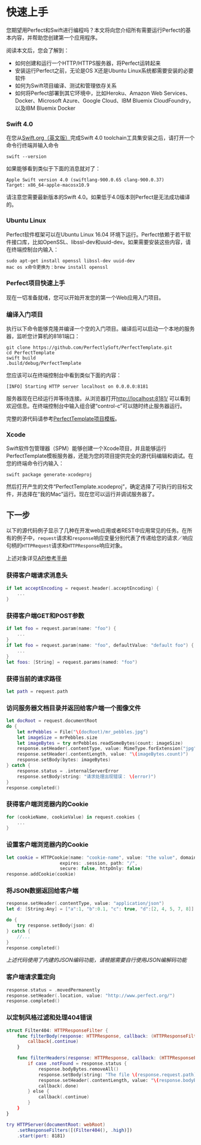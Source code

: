 # 快速上手

您期望用Perfect和Swift进行编程吗？本文将向您介绍所有需要运行Perfect的基本内容，并帮助您创建第一个应用程序。

阅读本文后，您会了解到：

- 如何创建和运行一个HTTP/HTTPS服务器，将Perfect运转起来
- 安装运行Perfect之前，无论是OS X还是Ubuntu Linux系统都需要安装的必要软件
- 如何为Swift项目编译、测试和管理依存关系
- 如何将Perfect部署到其它环境中，比如Heroku、Amazon Web Services、Docker、Microsoft Azure、Google Cloud、IBM Bluemix CloudFoundry，以及IBM Bluemix Docker

### Swift 4.0

在您从[Swift.org（英文版）](https://swift.org/getting-started/)完成Swift 4.0 toolchain工具集安装之后，请打开一个命令行终端并输入命令
```
swift --version
```

如果能够看到类似于下面的消息就对了：

```
Apple Swift version 4.0 (swiftlang-900.0.65 clang-900.0.37)
Target: x86_64-apple-macosx10.9
```
请注意您需要最新版本的Swift 4.0。如果低于4.0版本则Perfect是无法成功编译的。

### Ubuntu Linux
Perfect软件框架可以在Ubuntu Linux 16.04 环境下运行。Perfect依赖于若干软件接口库，比如OpenSSL、libssl-dev和uuid-dev。如果需要安装这些内容，请在终端控制台内输入：

```
sudo apt-get install openssl libssl-dev uuid-dev
mac os x命令更换为：brew install openssl
```

### Perfect项目快速上手

现在一切准备就绪，您可以开始开发您的第一个Web应用入门项目。

### 编译入门项目

执行以下命令能够克隆并编译一个空的入门项目。编译后可以启动一个本地的服务器，监听您计算机的8181端口：

```
git clone https://github.com/PerfectlySoft/PerfectTemplate.git
cd PerfectTemplate
swift build
.build/debug/PerfectTemplate
```

您应该可以在终端控制台中看到类似下面的内容：

```
[INFO] Starting HTTP server localhost on 0.0.0.0:8181
```

服务器现在已经运行并等待连接。从浏览器打开[http://localhost:8181/](http://127.0.0.1:8181/) 可以看到欢迎信息。在终端控制台中输入组合键“control-c”可以随时终止服务器运行。

完整的源代码请参考[PerfectTemplate项目模板](https://github.com/PerfectlySoft/PerfectTemplate)。

### Xcode

Swift软件包管理器（SPM）能够创建一个Xcode项目，并且能够运行PerfectTemplate模板服务器，还能为您的项目提供完全的源代码编辑和调试。在您的终端命令行内输入：

```
swift package generate-xcodeproj
```

然后打开产生的文件“PerfectTemplate.xcodeproj”，确定选择了可执行的目标文件，并选择在“我的Mac”运行。现在您可以运行并调试服务器了。

## 下一步

以下的源代码例子显示了几种在开发web应用或者REST中应用常见的任务。在所有的例子中，```request```请求和```response```响应变量分别代表了传递给您的请求／响应句柄的```HTTPRequest```请求和```HTTPResponse```响应对象。

上述对象详见[API参考手册](https://perfect.org/docs/api.html)

### 获得客户端请求消息头

``` swift
if let acceptEncoding = request.header(.acceptEncoding) {
	...
}
```

### 获得客户端GET和POST参数

``` swift
if let foo = request.param(name: "foo") {
	...
}
if let foo = request.param(name: "foo", defaultValue: "default foo") {
	...
}
let foos: [String] = request.params(named: "foo")
```

### 获得当前的请求路径

``` swift
let path = request.path
```

### 访问服务器文档目录并返回给客户端一个图像文件

``` swift
let docRoot = request.documentRoot
do {
    let mrPebbles = File("\(docRoot)/mr_pebbles.jpg")
    let imageSize = mrPebbles.size
    let imageBytes = try mrPebbles.readSomeBytes(count: imageSize)
    response.setHeader(.contentType, value: MimeType.forExtension("jpg"))
    response.setHeader(.contentLength, value: "\(imageBytes.count)")
    response.setBody(bytes: imageBytes)
} catch {
    response.status = .internalServerError
    response.setBody(string: "请求处理出现错误： \(error)")
}
response.completed()
```

### 获得客户端浏览器内的Cookie

``` swift
for (cookieName, cookieValue) in request.cookies {
	...
}
```

### 设置客户端浏览器内的Cookie

``` swift
let cookie = HTTPCookie(name: "cookie-name", value: "the value", domain: nil,
                    expires: .session, path: "/",
                    secure: false, httpOnly: false)
response.addCookie(cookie)
```

### 将JSON数据返回给客户端

``` swift
response.setHeader(.contentType, value: "application/json")
let d: [String:Any] = ["a":1, "b":0.1, "c": true, "d":[2, 4, 5, 7, 8]]

do {
    try response.setBody(json: d)
} catch {
    //...
}
response.completed()
```
*上述代码使用了内建的JSON编码功能，请根据需要自行使用JSON编解码功能*

### 客户端请求重定向

``` swift
response.status = .movedPermanently
response.setHeader(.location, value: "http://www.perfect.org/")
response.completed()
```

### 以定制风格过滤和处理404错误

``` swift
struct Filter404: HTTPResponseFilter {
	func filterBody(response: HTTPResponse, callback: (HTTPResponseFilterResult) -> ()) {
		callback(.continue)
	}

	func filterHeaders(response: HTTPResponse, callback: (HTTPResponseFilterResult) -> ()) {
		if case .notFound = response.status {
			response.bodyBytes.removeAll()
			response.setBody(string: "The file \(response.request.path) was not found.")
			response.setHeader(.contentLength, value: "\(response.bodyBytes.count)")
			callback(.done)
		} else {
			callback(.continue)
		}
	}
}

try HTTPServer(documentRoot: webRoot)
	.setResponseFilters([(Filter404(), .high)])
	.start(port: 8181)
```
